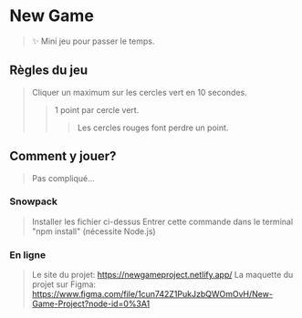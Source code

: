# New Game

> ✨ Mini jeu pour passer le temps.

## Règles du jeu

>Cliquer un maximum sur les cercles vert en 10 secondes.
>>1 point par cercle vert.
>>>Les cercles rouges font perdre un point.

## Comment y jouer?

>Pas compliqué...

### Snowpack

>Installer les fichier ci-dessus
>Entrer cette commande dans le terminal "npm install" (nécessite Node.js)

### En ligne

>Le site du projet: https://newgameproject.netlify.app/
>La maquette du projet sur Figma: https://www.figma.com/file/1cun742Z1PukJzbQWOmOvH/New-Game-Project?node-id=0%3A1
